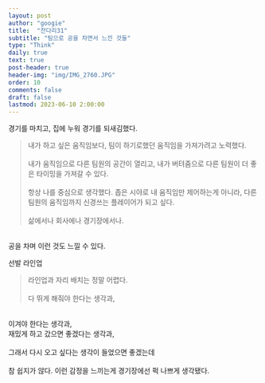 ```yaml
---
layout: post
author: "googie"
title:  "잔다리31"
subtitle: "팀으로 공을 차면서 느낀 것들"
type: "Think"
daily: true
text: true
post-header: true
header-img: "img/IMG_2760.JPG"
order: 10
comments: false
draft: false
lastmod: 2023-06-10 2:00:00
---
```


<p style="display: none;">6월 9일 금요일 22:00 서울 피치푸마목동(홈플러스 목동점) 1구장</p>

경기를 마치고, 집에 누워 경기를 되새김했다.
> 내가 하고 싶은 움직임보다, 팀이 하기로했던 움직임을 가져가려고 노력했다.
<br /><br />
내가 움직임으로 다른 팀원의 공간이 열리고, 내가 버텨줌으로 다른 팀원이 더 좋은 타이밍을 가져갈 수 있다.
<br /><br />
항상 나를 중심으로 생각했다.
좁은 시야로 내 움직임만 제어하는게 아니라, 다른 팀원의 움직임까지 신경쓰는 플레이어가 되고 싶다.
<br /><br />
삶에서나 회사에나 경기장에서나.
<br />
공을 차며 이런 것도 느낄 수 있다.

<br />

선발 라인업
> 라인업과 자리 배치는 정말 어렵다.
<br /><br />
다 뛰게 해줘야 한다는 생각과,
<br />
이겨야 한다는 생각과,
<br />
재밌게 하고 갔으면 좋겠다는 생각과,
<br /><br />
그래서 다시 오고 싶다는 생각이 들었으면 좋겠는데
<br /><br />
참 쉽지가 않다.
이런 감정을 느끼는게 경기장에선 퍽 나쁘게 생각됐다.
